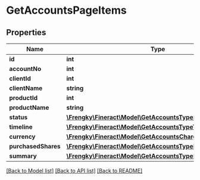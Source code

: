 # GetAccountsPageItems

## Properties
Name | Type | Description | Notes
------------ | ------------- | ------------- | -------------
**id** | **int** |  | [optional] 
**accountNo** | **int** |  | [optional] 
**clientId** | **int** |  | [optional] 
**clientName** | **string** |  | [optional] 
**productId** | **int** |  | [optional] 
**productName** | **string** |  | [optional] 
**status** | [**\Frengky\Fineract\Model\GetAccountsTypeStatus**](GetAccountsTypeStatus.md) |  | [optional] 
**timeline** | [**\Frengky\Fineract\Model\GetAccountsTypeTimeline**](GetAccountsTypeTimeline.md) |  | [optional] 
**currency** | [**\Frengky\Fineract\Model\GetAccountsChargesCurrency**](GetAccountsChargesCurrency.md) |  | [optional] 
**purchasedShares** | [**\Frengky\Fineract\Model\GetAccountsTypePurchasedShares[]**](GetAccountsTypePurchasedShares.md) |  | [optional] 
**summary** | [**\Frengky\Fineract\Model\GetAccountsTypeSummary**](GetAccountsTypeSummary.md) |  | [optional] 

[[Back to Model list]](../../README.md#documentation-for-models) [[Back to API list]](../../README.md#documentation-for-api-endpoints) [[Back to README]](../../README.md)

